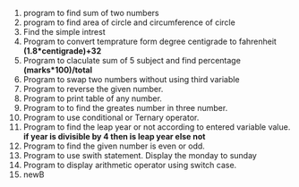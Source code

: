    1. program to find sum of two numbers
   2. program to find area of circle and circumference of circle
   3. Find the simple intrest
   4. Program to convert temprature form degree centigrade to fahrenheit **(1.8*centigrade)+32**
   5. Program to claculate sum of 5 subject and find percentage **(marks*100)/total**
   6. Program to swap two numbers without using third variable
   7. Program to reverse the given number.
   8. Program to print table of any number.
   9. Program to to find the greates number in three number.
   10. Program to use conditional or Ternary operator.
   11. Program to find the leap year or not according to entered variable value. **if year is divisible by 4 then is leap year else not**
   12. Program to find the given number is even or odd.
   13. Program to use swith statement. Display the monday to sunday
   14. Program to display arithmetic operator using switch case.
   15. newB






